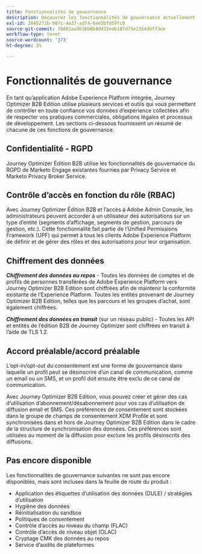 ```yaml
---
title: Fonctionnalités de gouvernance
description: Découvrez les fonctionnalités de gouvernance actuellement disponibles dans Journey Optimizer B2B Edition.
exl-id: 2845272b-987c-4a37-adf4-6ee5bfd59fc0
source-git-commit: 78d82aa8b3bb8b8d432eeb187d75e2354dbff3ee
workflow-type: tm+mt
source-wordcount: '373'
ht-degree: 3%

---
```


# Fonctionnalités de gouvernance

En tant qu’application Adobe Experience Platform intégrée, Journey Optimizer B2B Edition utilise plusieurs services et outils qui vous permettent de contrôler en toute confiance vos données d’expérience collectées afin de respecter vos pratiques commerciales, obligations légales et processus de développement. Les sections ci-dessous fournissent un résumé de chacune de ces fonctions de gouvernance.

## Confidentialité - RGPD

Journey Optimizer Édition B2B utilise les fonctionnalités de gouvernance du RGPD de Marketo Engage existantes fournies par Privacy Service et Marketo Privacy Broker Service.

## Contrôle d’accès en fonction du rôle (RBAC)

Avec Journey Optimizer Édition B2B et l’accès à Adobe Admin Console, les administrateurs peuvent accorder à un utilisateur des autorisations sur un type d’entité (segments d’affichage, segments de gestion, parcours de gestion, etc.). Cette fonctionnalité fait partie de l’Unified Permissions Framework (UPF) qui permet à tous les clients Adobe Experience Platform de définir et de gérer des rôles et des autorisations pour leur organisation.

## Chiffrement des données

**_Chiffrement des données au repos_** - Toutes les données de comptes et de profils de personnes transférées de Adobe Experience Platform vers Journey Optimizer B2B Edition sont chiffrées afin de maintenir la conformité existante de l’Experience Platform. Toutes les entités provenant de Journey Optimizer B2B Edition, telles que les parcours et les groupes d’achat, sont également chiffrées.

**_Chiffrement des données en transit_** (sur un réseau public) - Toutes les API et entités de l’édition B2B de Journey Optimizer sont chiffrées en transit à l’aide de TLS 1.2.

## Accord préalable/accord préalable

L’opt-in/opt-out du consentement est une forme de gouvernance dans laquelle un profil peut se désinscrire d’un canal de communication, comme un email ou un SMS, et un profil doit ensuite être exclu de ce canal de communication.

Avec Journey Optimizer B2B Edition, vous pouvez créer et gérer des cas d’utilisation d’abonnement/désabonnement pour vos cas d’utilisation de diffusion email et SMS. Ces préférences de consentement sont stockées dans le groupe de champs de consentement XDM Profile et sont synchronisées dans et hors de Journey Optimizer B2B Edition dans le cadre de la structure de synchronisation des données. Ces préférences sont utilisées au moment de la diffusion pour exclure les profils désinscrits des diffusions.

## Pas encore disponible

Les fonctionnalités de gouvernance suivantes ne sont pas encore disponibles, mais sont incluses dans la feuille de route du produit :

* Application des étiquettes d’utilisation des données (DULE) / stratégies d’utilisation
* Hygiène des données
* Réinitialisation du sandbox
* Politiques de consentement
* Contrôle d’accès au niveau du champ (FLAC)
* Contrôle d’accès de niveau objet (OLAC)
* Cryptage CMK des données au repos
* Service d’audits de plateformes
